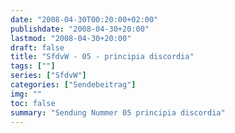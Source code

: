 ```yaml
---
date: "2008-04-30T00:20:00+02:00"
publishdate: "2008-04-30+20:00"
lastmod: "2008-04-30+20:00"
draft: false
title: "SfdvW - 05 - principia discordia"
tags: [""]
series: ["SfdvW"]
categories: ["Sendebeitrag"]
img: ""
toc: false
summary: "Sendung Nummer 05 principia discordia"
---
```


<div id="example"></div>
<script src="https://cdn.podlove.org/web-player/embed.js"></script>
<script>
  podlovePlayer('#example', '/blog/sfdvw05.json');
</script>
